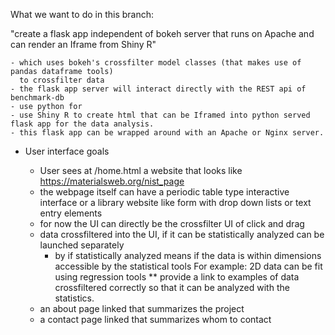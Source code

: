 What we want to do in this branch:

  "create a flask app independent of bokeh server that runs on Apache and can render an Iframe from Shiny R"
  
    - which uses bokeh's crossfilter model classes (that makes use of pandas dataframe tools)
      to crossfilter data
    - the flask app server will interact directly with the REST api of benchmark-db
    - use python for
    - use Shiny R to create html that can be Iframed into python served flask app for the data analysis.
    - this flask app can be wrapped around with an Apache or Nginx server.


  * User interface goals
  
     - User sees at /home.html a website that looks like https://materialsweb.org/nist_page
     - the webpage itself can have a periodic table type interactive interface or a library website like
        form with drop down lists or text entry elements
     - for now the UI can directly be the crossfilter UI of click and drag
     - data crossfiltered into the UI, if it can be statistically analyzed can be launched separately
        - by if statistically analyzed means if the data is within dimensions accessible by the statistical tools
          For example: 2D data can be fit using regression tools
          ** provide a link to examples of data crossfiltered correctly so that it can be analyzed with the
             statistics.
      - an about page linked that summarizes the project
      - a contact page linked that summarizes whom to contact
